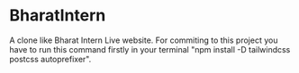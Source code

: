 # BharatIntern
A clone like Bharat Intern Live website. 
For commiting to this project you have to run this command firstly in your terminal "npm install -D tailwindcss postcss autoprefixer".
